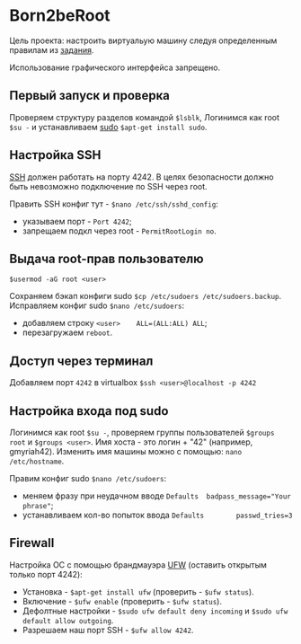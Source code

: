 # Born2beRoot

Цель проекта: настроить виртуальую машину следуя определенным правилам из [задания](en.subject.pdf).

Использование графического интерфейса запрещено.

## Первый запуск и проверка

Проверяем структуру разделов командой `$lsblk`,
Логинимся как root `$su -` и устанавливаем [sudo](https://ru.wikipedia.org/wiki/Sudo) `$apt-get install sudo`.

## Настройка SSH

[SSH](https://ru.wikipedia.org/wiki/SSH) должен работать на порту 4242. В целях безопасности должно быть невозможно подключение по SSH через root.

Править SSH конфиг тут - `$nano /etc/ssh/sshd_config`:
* указываем порт - `Port 4242`;
* запрещаем подкл через root - `PermitRootLogin no`. 

## Выдача root-прав пользователю

`$usermod -aG root <user>`

Сохраняем бэкап конфиги sudo `$cp /etc/sudoers /etc/sudoers.backup`. 
Исправляем конфиг sudo `$nano /etc/sudoers`: 
* добавляем строку `<user>    ALL=(ALL:ALL) ALL`;
* перезагружаем `reboot`.

## Доступ через терминал

Добавляем порт `4242` в virtualbox
`$ssh <user>@localhost -p 4242`

## Настройка входа под sudo

Логинимся как root `$su -`, проверяем группы пользователей `$groups root` и `$groups <user>`.
Имя хоста - это логин + "42" (например, gmyriah42). Изменить имя машины можно с помощью:
`nano /etc/hostname`.

Правим конфиг sudo `$nano /etc/sudoers`: 
* меняем фразу при неудачном вводе `Defaults  badpass_message="Your phrase"`;
* устанавливаем кол-во попыток ввода `Defaults        passwd_tries=3`

## Firewall

Настройка ОС с помощью брандмауэра [UFW](https://ru.wikipedia.org/wiki/Uncomplicated_Firewall) (оставить открытым только порт 4242):
* Установка - `$apt-get install ufw` (проверить - `$ufw status`).
* Включение - `$ufw enable` (проверить - `$ufw status`).
* Дефолтные настройки - `$sudo ufw default deny incoming` и `$sudo ufw default allow outgoing`.
* Разрешаем наш порт SSH - `$ufw allow 4242`.

